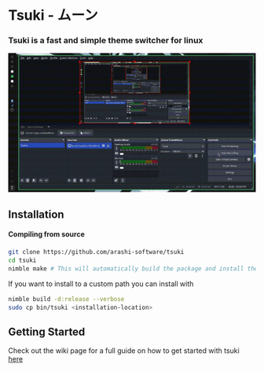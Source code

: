 # Tsuki - ムーン
### Tsuki is a fast and simple theme switcher for linux
![](assets/tsuki.gif)

## Installation
#### Compiling from source
```sh
git clone https://github.com/arashi-software/tsuki
cd tsuki
nimble make # This will automatically build the package and install the binary to /usr/local/bin
```
If you want to install to a custom path you can install with
```sh
nimble build -d:release --verbose
sudo cp bin/tsuki <installation-location>
```

## Getting Started
Check out the wiki page for a full guide on how to get started with tsuki [here](https://github.com/arashi-software/tsuki/wiki/1.-Getting-started)
